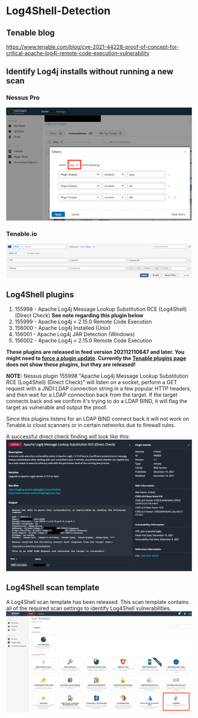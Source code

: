 # Log4Shell-Detection
## Tenable blog
https://www.tenable.com/blog/cve-2021-44228-proof-of-concept-for-critical-apache-log4j-remote-code-execution-vulnerability

## Identify Log4j installs without running a new scan
### Nessus Pro
![](https://github.com/andrewspearson/file-server/blob/main/repositories/log4shell-detection/search-nessus-pro.png)
### Tenable.io
![](https://github.com/andrewspearson/file-server/blob/main/repositories/log4shell-detection/search.png)

## Log4Shell plugins
1. 155998 - Apache Log4j Message Lookup Substitution RCE (Log4Shell) (Direct Check)
**See note regarding this plugin below**
3. 155999 - Apache Log4j < 2.15.0 Remote Code Execution
4. 156000 - Apache Log4j Installed (Unix)
5. 156001 -  Apache Log4j JAR Detection (Windows)
6. 156002 - Apache Log4j < 2.15.0 Remote Code Execution

**These plugins are released in feed version 202112110647 and later. You might need to [force a plugin update](https://docs.tenable.com/nessus/Content/UpdateNessusSoftware.htm). Currently the [Tenable plugins page](https://www.tenable.com/plugins/search?q=cves%3A%28%22CVE-2021-44228%22%29&sort=&page=1) does not show these plugins, but they are released!**

**NOTE:**
Nessus plugin 155998 "Apache Log4j Message Lookup Substitution RCE (Log4Shell) (Direct Check)" will listen on a socket, perform a GET request with a JNDI:LDAP connection string in a few popular HTTP headers, and then wait for a LDAP connection back from the target. If the target connects back and we confirm it's trying to do a LDAP BIND, it will flag the target as vulnerable and output the proof.

Since this plugins listens for an LDAP BIND connect back it will not work on Tenable.io cloud scanners or in certain networks due to firewall rules.

A successful direct check finding will look like this:
![](https://github.com/andrewspearson/file-server/blob/main/repositories/log4shell-detection/direct-check-finding.png)

## Log4Shell scan template
A Log4Shell scan template has been released. This scan template contains all of the required scan settings to identify Log4Shell vulnerabilities.
![](https://github.com/andrewspearson/file-server/blob/main/repositories/log4shell-detection/log4shell-template.png)
